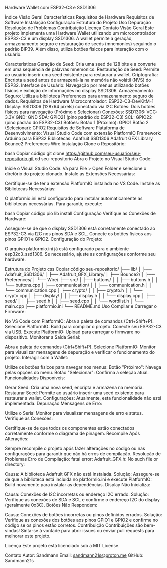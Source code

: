 Hardware Wallet com ESP32-C3 e SSD1306


Índice
Visão Geral
Características
Requisitos de Hardware
Requisitos de Software
Instalação
Configuração
Estrutura do Projeto
Uso
Depuração
Resolução de Problemas
Contribuição
Licença
Contato
Visão Geral
Este projeto implementa uma Hardware Wallet utilizando um microcontrolador ESP32-C3 e um display SSD1306. A wallet permite a geração, armazenamento seguro e restauração de seeds (mnemonics) seguindo o padrão BIP39. Além disso, utiliza botões físicos para interação com o usuário.

Características
Geração de Seed: Cria uma seed de 128 bits e a converte em uma sequência de palavras mnemonics.
Restauração de Seed: Permite ao usuário inserir uma seed existente para restaurar a wallet.
Criptografia: Encripta a seed antes de armazená-la na memória não volátil (NVS) do ESP32.
Interface de Usuário: Navegação por menus utilizando botões físicos e exibição de informações no display SSD1306.
Armazenamento Seguro: Utiliza a biblioteca Preferences para armazenamento seguro de dados.
Requisitos de Hardware
Microcontrolador: ESP32-C3-DevKitM-1
Display: SSD1306 (128x64 pixels) conectado via I2C
Botões: Dois botões físicos para navegação (Próximo e Selecionar)
Conexões:
SSD1306:
VCC: 3.3V
GND: GND
SDA: GPIO21 (pino padrão do ESP32-C3)
SCL: GPIO22 (pino padrão do ESP32-C3)
Botões:
Botão 1 (Próximo): GPIO1
Botão 2 (Selecionar): GPIO2
Requisitos de Software
Plataforma de Desenvolvimento: Visual Studio Code com extensão PlatformIO
Framework: Arduino para ESP32
Bibliotecas:
Adafruit SSD1306
Adafruit GFX Library
Bounce2
Preferences
Wire
Instalação
Clone o Repositório:

bash
Copiar código
git clone https://github.com/seu-usuario/seu-repositorio.git
cd seu-repositorio
Abra o Projeto no Visual Studio Code:

Inicie o Visual Studio Code.
Vá para File > Open Folder e selecione o diretório do projeto clonado.
Instale as Extensões Necessárias:

Certifique-se de ter a extensão PlatformIO instalada no VS Code.
Instale as Bibliotecas Necessárias:

O platformio.ini está configurado para instalar automaticamente as bibliotecas necessárias. Para garantir, execute:

bash
Copiar código
pio lib install
Configuração
Verifique as Conexões de Hardware:

Assegure-se de que o display SSD1306 está corretamente conectado ao ESP32-C3 via I2C nos pinos SDA e SCL.
Conecte os botões físicos aos pinos GPIO1 e GPIO2.
Configuração do Projeto:

O arquivo platformio.ini já está configurado para o ambiente esp32c3_ssd1306. Se necessário, ajuste as configurações conforme seu hardware.

Estrutura do Projeto
css
Copiar código
seu-repositorio/
├── lib/
│   ├── Adafruit_SSD1306/
│   ├── Adafruit_GFX_Library/
│   ├── Bounce2/
│   ├── Preferences/
│   └── Wire/
├── src/
│   ├── buttons/
│   │   ├── buttons.h
│   │   └── buttons.cpp
│   ├── communication/
│   │   ├── communication.h
│   │   └── communication.cpp
│   ├── crypto/
│   │   ├── crypto.h
│   │   └── crypto.cpp
│   ├── display/
│   │   ├── display.h
│   │   └── display.cpp
│   ├── seed/
│   │   ├── seed.h
│   │   ├── seed.cpp
│   │   └── wordlist.h
│   └── main.cpp
├── platformio.ini
└── README.md
Uso
Compilar e Carregar o Firmware:

No VS Code com PlatformIO:
Abra a paleta de comandos (Ctrl+Shift+P).
Selecione PlatformIO: Build para compilar o projeto.
Conecte seu ESP32-C3 via USB.
Execute PlatformIO: Upload para carregar o firmware no dispositivo.
Monitorar a Saída Serial:

Abra a paleta de comandos (Ctrl+Shift+P).
Selecione PlatformIO: Monitor para visualizar mensagens de depuração e verificar o funcionamento do projeto.
Interagir com a Wallet:

Utilize os botões físicos para navegar nos menus:
Botão "Próximo": Navega pelas opções do menu.
Botão "Selecionar": Confirma a seleção atual.
Funcionalidades Disponíveis:

Gerar Seed:
Cria uma nova seed, encripta e armazena na memória.
Restaurar Seed:
Permite ao usuário inserir uma seed existente para restaurar a wallet.
Configurações:
Atualmente, esta funcionalidade não está implementada.
Depuração
Mensagens de Erro:

Utilize o Serial Monitor para visualizar mensagens de erro e status.
Verifique as Conexões:

Certifique-se de que todos os componentes estão conectados corretamente conforme o diagrama de pinagem.
Recompile Após Alterações:

Sempre recompile o projeto após fazer alterações no código ou nas configurações para garantir que não há erros de compilação.
Resolução de Problemas
Erro de Compilação: fatal error: Adafruit_GFX.h: No such file or directory:

Causa: A biblioteca Adafruit GFX não está instalada.
Solução: Assegure-se de que a biblioteca está incluída no platformio.ini e execute PlatformIO: Build novamente para instalar as dependências.
Display Não Inicializa:

Causa: Conexões de I2C incorretas ou endereço I2C errado.
Solução: Verifique as conexões de SDA e SCL e confirme o endereço I2C do display (geralmente 0x3C).
Botões Não Respondem:

Causa: Conexões de botões incorretas ou pinos definidos errados.
Solução: Verifique as conexões dos botões aos pinos GPIO1 e GPIO2 e confirme no código se os pinos estão corretos.
Contribuição
Contribuições são bem-vindas! Sinta-se à vontade para abrir issues ou enviar pull requests para melhorar este projeto.

Licença
Este projeto está licenciado sob a MIT License.

Contato
Autor: Sandmann
Email: sandmann21s@proton.me
GitHub: Sandmann21s
